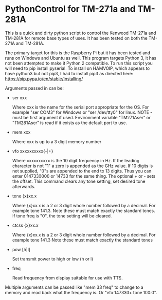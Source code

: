 # PythonControl for TM-271a and TM-281A

This is a quick and dirty python script to control the Kenwood TM-271a and TM-281A for remote base types of uses. It has been tested on both the TM-271A and TM-281A.

The primary target for this is the Raspberry Pi but it has been tested and runs on Windows and Ubuntu as well.
This program targets Python 3, it has not been attempted to make it Python 2 compatible.
To run this script you will need to pip install pyserial.
To install on HAMVOIP, which appears to have python3 but not pip3, I had to install pip3 as directed here: <https://pip.pypa.io/en/stable/installing/>

Arguments passed in can be:

- ser xxx

  Where xxx is the name for the serial port appropriate for the OS.
  For example "ser COM3" for Windows or "ser /dev/tty0" for linux.
  NOTE - must be first argument if used. Environment variable
  "TM271Aser" or "TM281Aser" is read if it exists as the default port to use.
- mem xxx

  Where xxx is up to a 3 digit memory number
- vfo xxxxxxxxxx{-|+}

  Where xxxxxxxxxx is the 10 digit frequency in Hz.
  If the leading character is not "1" a zero is appended as the GHz value.
  If 10 digits is not supplied, "0"s are appended to the end to 13 digits.
  Thus you can enter 0147330000 or 14733 for the same thing.
  The optional + or - sets the offset.
  This command clears any tone setting, set desired tone afterwards.
- tone {x}xx.x

  Where {x}xx.x is a 2 or 3 digit whole number followed by a decimal.
  For example tone 141.3.
  Note these must match exactly the standard tones.
  If tone freq is "0", the tone setting will be cleared.
- ctcss {x}xx.x

  Where {x}xx.x is a 2 or 3 digit whole number followed by a decimal.
  For example tone 141.3
  Note these must match exactly the standard tones

- pow [h|l]

  Set transmit power to high or low (h or l)

- freq

    Read frequency from display suitable for use with TTS.

    
Multiple arguments can be passed like "mem 33 freq" to change to a memory
and read back what the frequency is. Or "vfo 147330+ tone 100.0".
